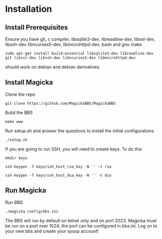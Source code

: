 # Installation


## Install Prerequisites

Ensure you have git, c compiler, libsqlite3-dev, libreadline-dev, libssl-dev, libssh-dev libncurses5-dev, libmicrohttpd-dev, bash and gnu make

    sudo apt-get install build-essential libsqlite3-dev libreadline-dev git libssl-dev libssh-dev libncurses5-dev libmicrohttpd-dev

should work on debian and debian derivatives.

## Install Magicka

Clone the repo 

    git clone https://github.com/MagickaBBS/MagickaBBS

Build the BBS

    make www

Run setup.sh and answer the questions to install the initial configurations

    ./setup.sh


If you are going to run SSH, you will need to create keys. To do this

    mkdir keys

    ssh-keygen -f keys/ssh_host_rsa_key -N '' -t rsa

    ssh-keygen -f keys/ssh_host_dsa_key -N '' -t dsa

## Run Magicka

Run BBS 

    ./magicka config/bbs.ini

The BBS will run by default on telnet only and on port 2023. Magicka must be run on a port over 1024, the port can be configured in bbs.ini. Log on to your new bbs and create your sysop account!